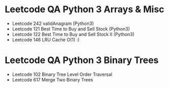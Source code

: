 # Leetcode QA Python 3 Arrays & Misc

- Leetcode 242 validAnagram (Python3) 
- Leetcode 121 Best Time to Buy and Sell Stock (Python3)
- Leetcode 122 Best Time to Buy and Sell Stock II (Python3)
- Leetcode 146 LRU Cache O(1) :)


# Leetcode QA Python 3 Binary Trees

- Leetcode 102 Binary Tree Level Order Traversal
- Leetcode 617 Merge Two Binary Trees
